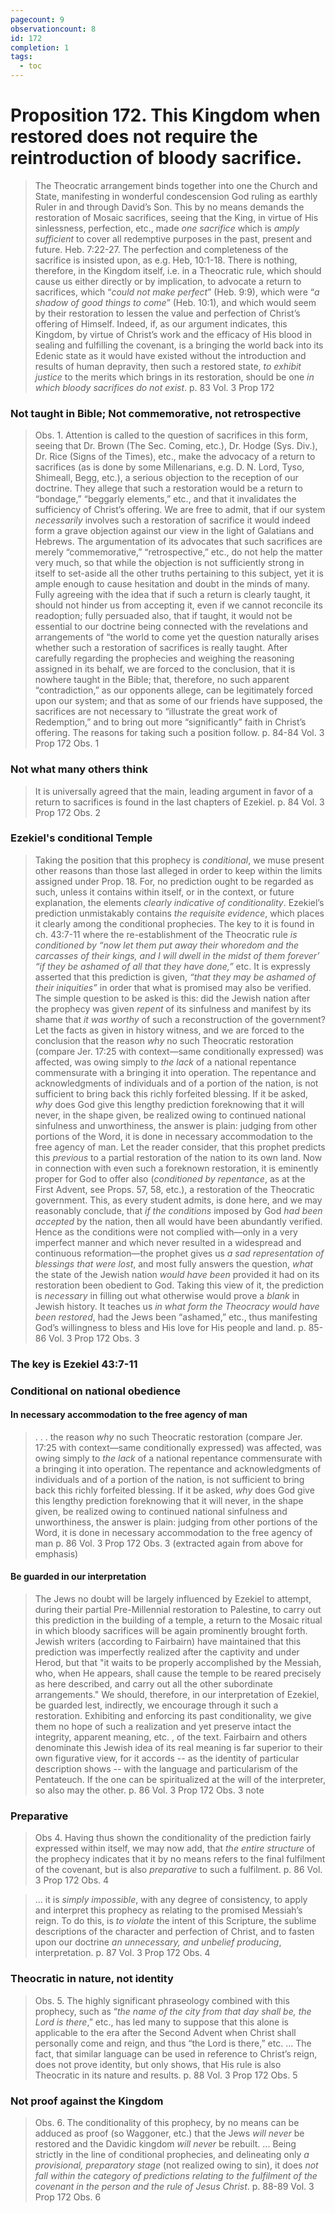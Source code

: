 ```yaml
---
pagecount: 9
observationcount: 8
id: 172
completion: 1
tags:
  - toc
---
```

# Proposition 172. This Kingdom when restored does not require the reintroduction of bloody sacrifice.

>The Theocratic arrangement binds together into one the Church and State, manifesting in wonderful condescension God ruling as earthly Ruler in and through David’s Son. This by no means demands the restoration of Mosaic sacrifices, seeing that the King, in virtue of His sinlessness, perfection, etc., made *one sacrifice* which is *amply sufficient* to cover all redemptive purposes in the past, present and future. Heb. 7:22-27. The perfection and completeness of the sacrifice is insisted upon, as e.g. Heb, 10:1-18. There is nothing, therefore, in the Kingdom itself, i.e. in a Theocratic rule, which should cause us either directly or by implication, to advocate a return to sacrifices, which “*could not make perfect*” (Heb. 9:9), which were “*a shadow of good things to come*” (Heb. 10:1), and which would seem by their restoration to lessen the value and perfection of Christ’s offering of Himself. Indeed, if, as our argument indicates, this Kingdom, by virtue of Christ’s work and the efficacy of His blood in sealing and fulfilling the covenant, is a bringing the world back into its Edenic state as it would have existed without the introduction and results of human depravity, then such a restored state, *to exhibit justice* to the merits which brings in its restoration, should be one *in which bloody sacrifices do not exist*.
  p. 83 Vol. 3 Prop 172 
### Not taught in Bible; Not commemorative, not retrospective
>Obs. 1. Attention is called to the question of sacrifices in this form, seeing that Dr. Brown (The Sec. Coming, etc.), Dr. Hodge (Sys. Div.), Dr. Rice (Signs of the Times), etc., make the advocacy of a return to sacrifices (as is done by some Millenarians, e.g. D. N. Lord, Tyso, Shimeall, Begg, etc.), a serious objection to the reception of our doctrine. They allege that such a restoration would be a return to “bondage,” “beggarly elements,” etc., and that it invalidates the sufficiency of Christ’s offering. We are free to admit, that if our system *necessarily* involves such a restoration of sacrifice it would indeed form a grave objection against our view in the light of Galatians and Hebrews. The argumentation of its advocates that such sacrifices are merely “commemorative,” “retrospective,” etc., do not help the matter very much, so that while the objection is not sufficiently strong in itself to set-aside all the other truths pertaining to this subject, yet it is ample enough to cause hesitation and doubt in the minds of many. Fully agreeing with the idea that if such a return is clearly taught, it should not hinder us from accepting it, even if we cannot reconcile its readoption; fully persuaded also, that if taught, it would not be essential to our doctrine being connected with the revelations and arrangements of “the world to come yet the question naturally arises whether such a restoration of sacrifices is really taught. After carefully regarding the prophecies and weighing the reasoning assigned in its behalf, we are forced to the conclusion, that it is nowhere taught in the Bible; that, therefore, no such apparent “contradiction,” as our opponents allege, can be legitimately forced upon our system; and that as some of our friends have supposed, the sacrifices are not necessary to “illustrate the great work of Redemption,” and to bring out more “significantly” faith in Christ’s offering. The reasons for taking such a position follow.
>p. 84-84 Vol. 3 Prop 172 Obs. 1
### Not what many others think
>It is universally agreed that the main, leading argument in favor of a return to sacrifices is found in the last chapters of Ezekiel.
>p. 84 Vol. 3 Prop 172 Obs. 2
### Ezekiel's conditional Temple 
>Taking the position that this prophecy is *conditional*, we muse present other reasons than those last alleged in order to keep within the limits assigned under Prop. 18. For, no prediction ought to be regarded as such, unless it contains within itself, or in the context, or future explanation, the elements *clearly indicative of conditionality*. Ezekiel’s prediction unmistakably contains *the requisite evidence*, which places it clearly among the conditional prophecies. The key to it is found in ch. 43:7-11 where the re-establishment of the Theocratic rule *is conditioned by “now let them put away their whoredom and the carcasses of their kings, and I will dwell in the midst of them forever’ “if they be ashamed of all that they have done,”* etc. It is expressly asserted that this prediction is given, *“that they may be ashamed of their iniquities”* in order that what is promised may also be verified. The simple question to be asked is this: did the Jewish nation after the prophecy was given *repent* of its sinfulness and manifest by its shame that *it was worthy* of such a reconstruction of the government? Let the facts as given in history witness, and we are forced to the conclusion that the reason *why* no such Theocratic restoration (compare Jer. 17:25 with context—same conditionally expressed) was affected, was owing simply to *the lack* of a national repentance commensurate with a bringing it into operation. The repentance and acknowledgments of individuals and of a portion of the nation, is not sufficient to bring back this richly forfeited blessing. If it be asked, *why* does God give this lengthy prediction foreknowing that it will never, in the shape given, be realized owing to continued national sinfulness and unworthiness, the answer is plain: judging from other portions of the Word, it is done in necessary accommodation to the free agency of man. Let the reader consider, that this prophet predicts this *previous* to a partial restoration of the nation to its own land. Now in connection with even such a foreknown restoration, it is eminently proper for God to offer also (*conditioned by repentance*, as at the First Advent, see Props. 57, 58, etc.), a restoration of the Theocratic government. This, as every student admits, is done here, and we may reasonably conclude, that *if the conditions* imposed by God *had been accepted* by the nation, then all would have been abundantly verified. Hence as the conditions were not complied with—only in a very imperfect manner and which never resulted in a widespread and continuous reformation—the prophet gives us *a sad representation of blessings that were lost*, and most fully answers the question, *what* the state of the Jewish nation *would have been* provided it had on its restoration been obedient to God. Taking this view of it, the prediction is *necessary* in filling out what otherwise would prove a *blank* in Jewish history. It teaches us *in what form the Theocracy would have been restored*, had the Jews been “ashamed,” etc., thus manifesting God’s willingness to bless and His love for His people and land.
>p. 85-86 Vol. 3 Prop 172 Obs. 3

### The key is Ezekiel 43:7-11
### Conditional on national obedience

#### In necessary accommodation to the free agency of man
>. . . the reason *why* no such Theocratic restoration (compare Jer. 17:25 with context—same conditionally expressed) was affected, was owing simply to *the lack* of a national repentance commensurate with a bringing it into operation. The repentance and acknowledgments of individuals and of a portion of the nation, is not sufficient to bring back this richly forfeited blessing. If it be asked, *why* does God give this lengthy prediction foreknowing that it will never, in the shape given, be realized owing to continued national sinfulness and unworthiness, the answer is plain: judging from other portions of the Word, it is done in necessary accommodation to the free agency of man
>p. 86 Vol. 3 Prop 172 Obs. 3 (extracted again from above for emphasis)
#### Be guarded in our interpretation
>The Jews no doubt will be largely influenced by Ezekiel to attempt, during their partial Pre-Millennial restoration to Palestine, to carry out this prediction in the building of a temple, a return to the Mosaic ritual in which bloody sacrifices will be again prominently brought forth.  Jewish writers (according to Fairbairn) have maintained that this prediction was imperfectly realized after the captivity and under Herod, but that "it waits to be properly accomplished by the Messiah, who, when He appears, shall cause the temple to be reared precisely as here described, and carry out all the other subordinate arrangements." We should, therefore, in our interpretation of Ezekiel, be guarded lest, indirectly, we encourage through it such a restoration. Exhibiting and enforcing its past conditionality, we give them no hope of such a realization and yet preserve intact the integrity, apparent meaning, etc. , of the text.  Fairbairn and others denominate this Jewish idea of its real meaning is far superior to their own figurative view, for it accords -- as the identity of particular description shows -- with the language and particularism of the Pentateuch.  If the one can be spiritualized at the will of the interpreter, so also may the other.
>p. 86 Vol. 3 Prop 172 Obs. 3 note
### Preparative
>Obs 4. Having thus shown the conditionality of the prediction fairly expressed within itself, we may now add, that *the entire structure* of the prophecy indicates that it by no means refers to the final fulfilment of the covenant, but is also *preparative* to such a fulfilment.
>p. 86 Vol. 3 Prop 172 Obs. 4

>... it is *simply impossible*, with any degree of consistency, to apply and interpret this prophecy as relating to the promised Messiah’s reign. To do this, is *to violate* the intent of this Scripture, the sublime descriptions of the character and perfection of Christ, and to fasten upon our doctrine *an unnecessary, and unbelief producing*, interpretation.
>p. 87 Vol. 3 Prop 172 Obs. 4
### Theocratic in nature, not identity
>Obs. 5. The highly significant phraseology combined with this prophecy, such as “*the name of the city from that day shall be, the Lord is there*,” etc., has led many to suppose that this alone is applicable to the era after the Second Advent when Christ shall personally come and reign, and thus “the Lord is there,” etc.
>...
>The fact, that similar language can be used in reference to Christ’s reign, does not prove identity, but only shows, that His rule is also Theocratic in its nature and results.
>p. 88 Vol. 3 Prop 172 Obs. 5
### Not proof against the Kingdom
>Obs. 6. The conditionality of this prophecy, by no means can be adduced as proof (so Waggoner, etc.) that the Jews *will never* be restored and the Davidic kingdom *will never* be rebuilt.
>...
>Being strictly in the line of conditional prophecies, and delineating only *a provisional, preparatory stage* (not realized owing to sin), it does *not fall within the category of predictions relating to the fulfilment of the covenant in the person and the rule of Jesus Christ*. 
  p. 88-89 Vol. 3 Prop 172 Obs. 6

















